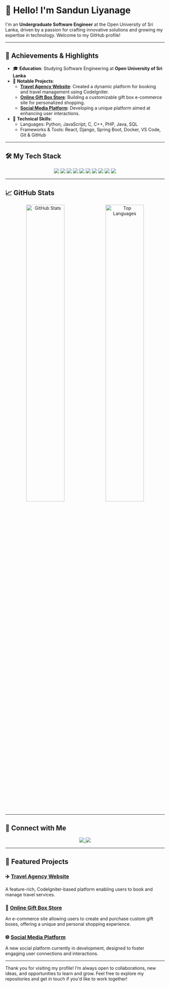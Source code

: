 # 👋 Hello! I'm Sandun Liyanage

I'm an **Undergraduate Software Engineer** at the Open University of Sri Lanka, driven by a passion for crafting innovative solutions and growing my expertise in technology. Welcome to my GitHub profile!

---

## 🌟 Achievements & Highlights

- 🎓 **Education**: Studying Software Engineering at **Open University of Sri Lanka**
- 💼 **Notable Projects**:
  - **[Travel Agency Website](https://github.com/Sandun441/travel-agency)**: Created a dynamic platform for booking and travel management using CodeIgniter.
  - **[Online Gift Box Store](https://github.com/Sandun441/gift-box-store)**: Building a customizable gift box e-commerce site for personalized shopping.
  - **[Social Media Platform](https://github.com/Sandun441/social-media-platform)**: Developing a unique platform aimed at enhancing user interactions.
- 🌱 **Technical Skills**:
  - Languages: Python, JavaScript, C, C++, PHP, Java, SQL
  - Frameworks & Tools: React, Django, Spring Boot, Docker, VS Code, Git & GitHub

---

## 🛠️ My Tech Stack

<p align="center">
  <img src="https://img.shields.io/badge/Python-3670A0?style=for-the-badge&logo=python&logoColor=ffdd54"/>
  <img src="https://img.shields.io/badge/JavaScript-F7DF1E?style=for-the-badge&logo=javascript&logoColor=black"/>
  <img src="https://img.shields.io/badge/C-00599C?style=for-the-badge&logo=c&logoColor=white"/>
  <img src="https://img.shields.io/badge/C++-00599C?style=for-the-badge&logo=cplusplus&logoColor=white"/>
  <img src="https://img.shields.io/badge/Java-007396?style=for-the-badge&logo=java&logoColor=white"/>
  <img src="https://img.shields.io/badge/SQL-4479A1?style=for-the-badge&logo=postgresql&logoColor=white"/>
  <img src="https://img.shields.io/badge/React-61DAFB?style=for-the-badge&logo=react&logoColor=black"/>
  <img src="https://img.shields.io/badge/Django-092E20?style=for-the-badge&logo=django&logoColor=white"/>
  <img src="https://img.shields.io/badge/Spring%20Boot-6DB33F?style=for-the-badge&logo=spring&logoColor=white"/>
  <img src="https://img.shields.io/badge/Docker-2496ED?style=for-the-badge&logo=docker&logoColor=white"/>
</p>

---

## 📈 GitHub Stats

<p align="center">
  <img src="https://github-readme-stats.vercel.app/api?username=Sandun441&show_icons=true&theme=radical" alt="GitHub Stats" width="49%"/>
  <img src="https://github-readme-stats.vercel.app/api/top-langs/?username=Sandun441&layout=compact&theme=radical" alt="Top Languages" width="49%"/>
</p>

---

## 🔗 Connect with Me

<p align="center">
  <a href="https://www.linkedin.com/in/sandun-liyanage">
    <img src="https://img.shields.io/badge/LinkedIn-Connect-blue?style=for-the-badge&logo=linkedin"/>
  </a>
  <a href="https://twitter.com/SandunLiyanage">
    <img src="https://img.shields.io/badge/Twitter-Follow-blue?style=for-the-badge&logo=twitter"/>
  </a>
</p>

---

## 📜 Featured Projects

### ✈️ [Travel Agency Website](https://github.com/Sandun441/travel-agency)
A feature-rich, CodeIgniter-based platform enabling users to book and manage travel services.

### 🎁 [Online Gift Box Store](https://github.com/Sandun441/gift-box-store)
An e-commerce site allowing users to create and purchase custom gift boxes, offering a unique and personal shopping experience.

### 🌐 [Social Media Platform](https://github.com/Sandun441/social-media-platform)
A new social platform currently in development, designed to foster engaging user connections and interactions.

---

Thank you for visiting my profile! I’m always open to collaborations, new ideas, and opportunities to learn and grow. Feel free to explore my repositories and get in touch if you'd like to work together!
